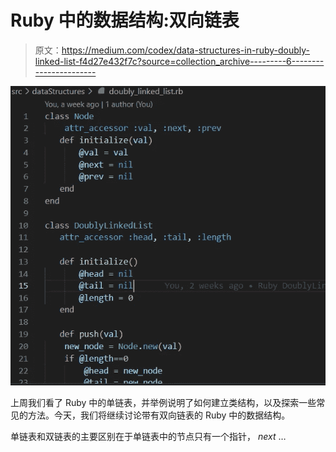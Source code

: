 # Ruby 中的数据结构:双向链表

> 原文：<https://medium.com/codex/data-structures-in-ruby-doubly-linked-list-f4d27e432f7c?source=collection_archive---------6----------------------->

![](img/54961882fd67a6c042ff851db6c4bb30.png)

上周我们看了 Ruby 中的单链表，并举例说明了如何建立类结构，以及探索一些常见的方法。今天，我们将继续讨论带有双向链表的 Ruby 中的数据结构。

单链表和双链表的主要区别在于单链表中的节点只有一个指针， *next* …